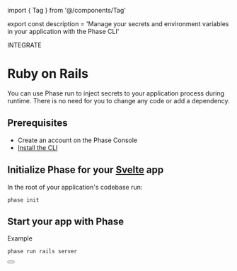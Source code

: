 import { Tag } from '@/components/Tag'

export const description =
  'Manage your secrets and environment variables in your application with the Phase CLI'

<Tag variant="small">INTEGRATE</Tag>

# Ruby on Rails

You can use Phase run to inject secrets to your application process during runtime. There is no need for you to change any code or add a dependency.

## Prerequisites

- Create an account on the Phase Console
- [Install the CLI](/cli/install)

## Initialize Phase for your [Svelte](https://rubyonrails.org) app

In the root of your application's codebase run:

```fish
phase init
```

## Start your app with Phase

Example

```fish
phase run rails server
```

<div className="not-prose">
  <Button
    href="https://guides.rubyonrails.org/configuring.html"
    variant="text"
    arrow="right"
    children="Ruby on Rails Docs"
  />
</div>
